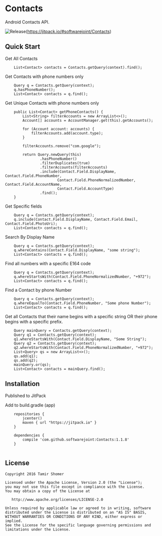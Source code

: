 # Contacts

Android Contacts API.

![Release](https://jitpack.io/v/softwarejoint/Contacts.svg)(https://jitpack.io/#softwarejoint/Contacts)

## Quick Start

Get All Contacts 

```
    List<Contact> contacts = Contacts.getQuery(context).find();
```

Get Contacts with phone numbers only

```
    Query q = Contacts.getQuery(context);
    q.hasPhoneNumber();
    List<Contact> contacts = q.find();
```

Get Unique Contacts with phone numbers only

```
    public List<Contact> getPhoneContacts() {
        List<String> filterAccounts = new ArrayList<>();
        Account[] accounts = AccountManager.get(this).getAccounts();
        
        for (Account account: accounts) {
            filterAccounts.add(account.type);
        }
        
        filterAccounts.remove("com.google");
        
        return Query.newQuery(this)
                .hasPhoneNumber()
                .filterDuplicates(true)
                .filterAccounts(filterAccounts)
                .include(Contact.Field.DisplayName, Contact.Field.PhoneNumber,
                        Contact.Field.PhoneNormalizedNumber, Contact.Field.AccountName,
                        Contact.Field.AccountType)
                .find();
    }
```
Get Specific fields

```
    Query q = Contacts.getQuery(context);
    q.include(Contact.Field.DisplayName, Contact.Field.Email, Contact.Field.PhotoUri);
    List<Contact> contacts = q.find();
```

Search By Display Name

```
    Query q = Contacts.getQuery(context);
    q.whereContains(Contact.Field.DisplayName, "some string");
    List<Contact> contacts = q.find();
```

Find all numbers with a specific E164 code

```
    Query q = Contacts.getQuery(context);
    q.whereStartsWith(Contact.Field.PhoneNormalizedNumber, "+972");
    List<Contact> contacts = q.find();
```

Find a Contact by phone Number

```
    Query q = Contacts.getQuery(context);
    q.whereEqualTo(Contact.Field.PhoneNumber, "Some phone Number");
    List<Contact> contacts = q.find();
```

Get all Contacts that their name begins with a specific string OR their phone begins with a specific prefix.

```
    Query mainQuery = Contacts.getQuery(context);
    Query q1 = Contacts.getQuery(context);
    q1.whereStartsWith(Contact.Field.DisplayName, "Some String");
    Query q2 = Contacts.getQuery(context);
    q2.whereStartsWith(Contact.Field.PhoneNormalizedNumber, "+972");
    List<Query> qs = new ArrayList<>();
    qs.add(q1);
    qs.add(q2);
    mainQuery.or(qs);
    List<Contact> contacts = mainQuery.find();

```

## Installation

Published to JitPack

Add to build.gradle (app)
```
    repositories {
        jcenter()
        maven { url "https://jitpack.io" }
    }

    dependencies {
        compile 'com.github.softwarejoint:Contacts:1.1.8'
    }
    
```

## License

    Copyright 2016 Tamir Shomer

    Licensed under the Apache License, Version 2.0 (the "License");
    you may not use this file except in compliance with the License.
    You may obtain a copy of the License at

       http://www.apache.org/licenses/LICENSE-2.0

    Unless required by applicable law or agreed to in writing, software
    distributed under the License is distributed on an "AS IS" BASIS,
    WITHOUT WARRANTIES OR CONDITIONS OF ANY KIND, either express or implied.
    See the License for the specific language governing permissions and
    limitations under the License.
